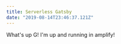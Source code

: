 ```yaml
---
title: Serverless Gatsby
date: "2019-08-14T23:46:37.121Z"
---
```


What's up G! I'm up and running in amplify!
